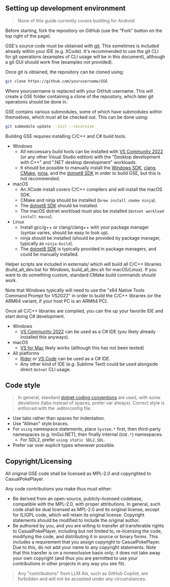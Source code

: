 ## Setting up development environment

> None of this guide currently covers building for Android

Before starting, fork the repository on GitHub (use the "Fork" button on the top right of the page).

GSE's source code must be obtained with [git](https://git-scm.com/download). This sometimes is included already within your IDE (e.g. XCode). It's recommended to use the git CLI for git operations (examples of CLI usage will be in this document), although a git GUI should work fine (examples not provided).

Once git is obtained, the repository can be cloned using:
```sh
git clone https://github.com/yourusername/GSE
```
Where yourusername is replaced with your GitHub username. This will create a GSE folder containing a clone of the repository, which later git operations should be done in.

GSE contains various submodules, some of which have submodules within themselves, which must all be checked out. This can be done using:
```sh
git submodule update --init --recursive
```

Building GSE requires installing C/C++ and C# build tools.
- Windows
	- All neccessary build tools can be installed with [VS Community 2022](https://visualstudio.microsoft.com/vs/community) (or any other Visual Studio edition) with the "Desktop development with C++" and ".NET desktop development" workloads.
	- It should be possible to manually install the [Windows SDK](https://developer.microsoft.com/en-us/windows/downloads/windows-sdk/), [clang](https://releases.llvm.org/download.html), [CMake](https://cmake.org/download/), [ninja](https://github.com/ninja-build/ninja/releases), and the [dotnet8 SDK](https://dotnet.microsoft.com/en-us/download/dotnet/8.0) in order to build GSE, but this is not recommended.
- macOS
	- An XCode install covers C/C++ compilers and will install the macOS SDK.
	- CMake and ninja should be installed (`brew install cmake ninja`).
	- The [dotnet8 SDK](https://dotnet.microsoft.com/en-us/download/dotnet/8.0) should be installed.
	- The macOS dotnet workload must also be installed (`dotnet workload install macos`).
- Linux
	- Install gcc/g++ or clang/clang++ with your package manager (syntax varies, should be easy to look up).
	- ninja should be installed (should be provided by package manager, typically as `ninja-build`).
	- The [dotnet8 SDK](https://dotnet.microsoft.com/en-us/download/dotnet/8.0) is typically provided in package managers, and could be manually installed.

Helper scripts are included in externals/ which will build all C/C++ libraries (build_all_dev.bat for Windows, build_all_dev.sh for macOS/Linux). If you want to do something custom, standard CMake build commands should work.

Note that Windows typically will need to use the "x64 Native Tools Command Prompt for VS2022" in order to build the C/C++ libraries (or the ARM64 variant, if your host PC is an ARM64 PC).

Once all C/C++ libraries are compiled, you can fire up your favorite IDE and start doing C# development.
- Windows
	- [VS Community 2022](https://visualstudio.microsoft.com/vs/community) can be used as a C# IDE (you likely already installed this anyways).
- macOS
	- [VS for Mac](https://visualstudio.microsoft.com/vs/mac/) likely works (although this has not been tested)
- All platforms
	- [Rider](https://www.jetbrains.com/rider/download/) or [VS Code](https://code.visualstudio.com/download) can be used as a C# IDE.
	- Any other kind of IDE (e.g. Sublime Text) could be used alongside direct `dotnet` CLI usage.

## Code style

> In general, standard [dotnet coding conventions](https://learn.microsoft.com/en-us/dotnet/csharp/fundamentals/coding-style/coding-conventions) are used, with some deviations (tabs instead of spaces, prefer var always). Correct style is enforced with the .editorconfig file.

- Use tabs rather than spaces for indentation.
- Use "Allman" style braces.
- For `using` namespace statements, place `System.*` first, then third-party namespaces (e.g. ImGui.NET), then finally internal (`GSE.*`) namespaces.
	- For SDL2, prefer `using static SDL2.SDL`.
- Prefer var over explicit types whenever possible.

## Copyright/Licensing

All original GSE code shall be licensed as MPL-2.0 and copyrighted to CasualPokePlayer. 

Any code contributions you make thus must either:
- Be derived from an open-source, publicly-licensed codebase, compatible with the MPL-2.0, with proper attributions. In general, such code shall be dual licensed as MPL-2.0 and its original license, except for (L)GPL code, which will retain its original license. Copyright statements should be modified to include the original author.
- Be authored by you, and you are willing to transfer all transferable rights to CasualPokePlayer, including but not limited to, re-licensing the code, modifying the code, and distributing it in source or binary forms. This includes a requirement that you assign copyright to CasualPokePlayer. Due to this, do not add your name to any copyright statements. Note that this transfer is on a nonexclusive basis only; it does not take away your own copyright (and thus you are permitted to use your contributions in other projects in any way you see fit).

> Any "contributions" from LLM AIs, such as GitHub Copilot, are forbidden and will not be accepted under any circumstances.

